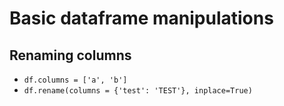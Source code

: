 # Basic dataframe manipulations

## Renaming columns

- ```df.columns = ['a', 'b']```
- ```df.rename(columns = {'test': 'TEST'}, inplace=True)```
